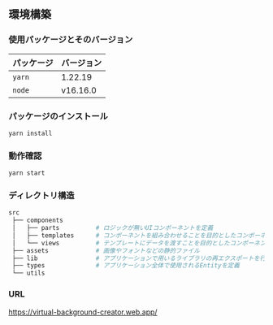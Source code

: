 ## 環境構築

### 使用パッケージとそのバージョン

| パッケージ | バージョン |
| ---------- | ---------- |
| `yarn`     | 1.22.19    |
| `node`     | v16.16.0   |

### パッケージのインストール

```bash
yarn install
```

### 動作確認

```bash
yarn start
```

### ディレクトリ構造

```bash
src
 ├── components
 │   ├── parts          # ロジックが無いUIコンポーネントを定義
 │   ├── templates      # コンポーネントを組み合わせることを目的としたコンポーネントを定義
 │   └── views          # テンプレートにデータを渡すことを目的としたコンポーネントを定義
 ├── assets             # 画像やフォントなどの静的ファイル
 ├── lib                # アプリケーションで用いるライブラリの再エクスポートを行う
 ├── types              # アプリケーション全体で使用されるEntityを定義
 └── utils
```

### URL
https://virtual-background-creator.web.app/
